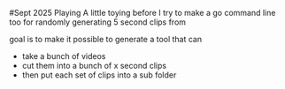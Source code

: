 #Sept 2025 Playing
A little toying before I try to make a go command line too for randomly generating 5 second clips from 

goal is to make it possible to generate a tool that can 
- take a bunch of videos 
- cut them into a bunch of x second clips 
- then put each set of clips into a sub folder 
